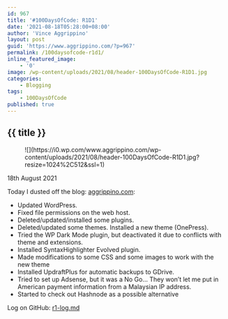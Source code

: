 ```yaml
---
id: 967
title: '#100DaysOfCode: R1D1'
date: '2021-08-18T05:28:00+08:00'
author: 'Vince Aggrippino'
layout: post
guid: 'https://www.aggrippino.com/?p=967'
permalink: /100daysofcode-r1d1/
inline_featured_image:
    - '0'
image: /wp-content/uploads/2021/08/header-100DaysOfCode-R1D1.jpg
categories:
    - Blogging
tags:
    - 100DaysOfCode
published: true
---
```

## {{ title }}
<figure class="wp-block-image size-large">![](https://i0.wp.com/www.aggrippino.com/wp-content/uploads/2021/08/header-100DaysOfCode-R1D1.jpg?resize=1024%2C512&ssl=1)</figure>18th August 2021

Today I dusted off the blog: [aggrippino.com](https://www.aggrippino.com/):

- Updated WordPress.
- Fixed file permissions on the web host.
- Deleted/updated/installed some plugins.
- Deleted/updated some themes. Installed a new theme (OnePress).
- Tried the WP Dark Mode plugin, but deactivated it due to conflicts with theme and extensions.
- Installed SyntaxHighlighter Evolved plugin.
- Made modifications to some CSS and some images to work with the new theme
- Installed UpdraftPlus for automatic backups to GDrive.
- Tried to set up Adsense, but it was a No Go… They won’t let me put in American payment information from a Malaysian IP address.
- Started to check out Hashnode as a possible alternative

Log on GitHub: [r1-log.md](https://github.com/VAggrippino/100-days-of-code/blob/master/r1-log.md)